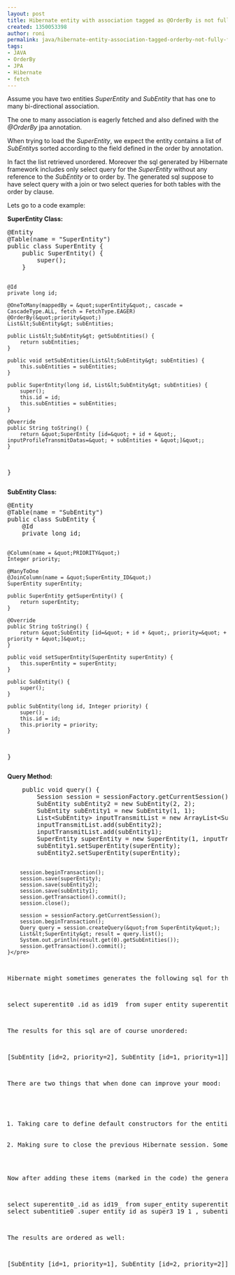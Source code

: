```yaml
---
layout: post
title: Hibernate entity with association tagged as @OrderBy is not fully fetched
created: 1350053398
author: roni
permalink: java/hibernate-entity-association-tagged-orderby-not-fully-fetched
tags:
- JAVA
- OrderBy
- JPA
- Hibernate
- fetch
---
```

<p>Assume you have two entities <em>SuperEntity</em> and <em>SubEntity</em> that has one to many bi-directional association.</p>
<p>The one to many association is eagerly fetched and also defined with the <em>@OrderBy</em> jpa annotation.</p>
<p>When trying to load the <em>SuperEntity</em>,&nbsp;we expect the entity contains a list of <em>SubEntity</em>s sorted according to the field defined in the order by annotation.</p>
<p>In fact the list retrieved unordered. Moreover the sql generated by Hibernate framework includes only select query for the <em>SuperEntity</em> without any reference to the <em>SubEntity </em>or to order by. The generated sql suppose to have select query with a join or two select queries for both tables with the order by clause.</p>
<p>Lets go to a code example:</p>
<p><strong>SuperEntity</strong><strong> Class:</strong></p>
<pre title="code" class="brush: java;highlight: [4,5,6]; ">
@Entity
@Table(name = &quot;SuperEntity&quot;)
public class SuperEntity {
	public SuperEntity() {
		super();
	}

	@Id
	private long id;

	@OneToMany(mappedBy = &quot;superEntity&quot;, cascade = CascadeType.ALL, fetch = FetchType.EAGER)
	@OrderBy(&quot;priority&quot;)
	List&lt;SubEntity&gt; subEntities;

	public List&lt;SubEntity&gt; getSubEntities() {
		return subEntities;
	}

	public void setSubEntities(List&lt;SubEntity&gt; subEntities) {
		this.subEntities = subEntities;
	}

	public SuperEntity(long id, List&lt;SubEntity&gt; subEntities) {
		super();
		this.id = id;
		this.subEntities = subEntities;
	}

	@Override
	public String toString() {
		return &quot;SuperEntity [id=&quot; + id + &quot;, inputProfileTransmitDatas=&quot; + subEntities + &quot;]&quot;;
	}

}
</pre>
<p><strong>SubEntity</strong><strong> Class:</strong></p>
<pre class="brush: java;highlight: [27,28,29]; " title="code">
@Entity
@Table(name = &quot;SubEntity&quot;)
public class SubEntity {
	@Id
	private long id;

	@Column(name = &quot;PRIORITY&quot;)
	Integer priority;

	@ManyToOne
	@JoinColumn(name = &quot;SuperEntity_ID&quot;)
	SuperEntity superEntity;

	public SuperEntity getSuperEntity() {
		return superEntity;
	}

	@Override
	public String toString() {
		return &quot;SubEntity [id=&quot; + id + &quot;, priority=&quot; + priority + &quot;]&quot;;
	}

	public void setSuperEntity(SuperEntity superEntity) {
		this.superEntity = superEntity;
	}

	public SubEntity() {
		super();
	}

	public SubEntity(long id, Integer priority) {
		super();
		this.id = id;
		this.priority = priority;
	}
}
</pre>
<p><strong>Query Method:</strong></p>
<pre class="brush: java;highlight: [17]; " title="code">
	public void query() {
		Session session = sessionFactory.getCurrentSession();
		SubEntity subEntity2 = new SubEntity(2, 2);
		SubEntity subEntity1 = new SubEntity(1, 1);
		List&lt;SubEntity&gt; inputTransmitList = new ArrayList&lt;SubEntity&gt;();
		inputTransmitList.add(subEntity2);
		inputTransmitList.add(subEntity1);
		SuperEntity superEntity = new SuperEntity(1, inputTransmitList);
		subEntity1.setSuperEntity(superEntity);
		subEntity2.setSuperEntity(superEntity);
		
		session.beginTransaction();
		session.save(superEntity);
		session.save(subEntity2);
		session.save(subEntity1);
		session.getTransaction().commit();
		session.close();

		session = sessionFactory.getCurrentSession();
		session.beginTransaction();
		Query query = session.createQuery(&quot;from SuperEntity&quot;);
		List&lt;SuperEntity&gt; result = query.list();
		System.out.println(result.get(0).getSubEntities());
		session.getTransaction().commit();
	}</pre>
<p>Hibernate might sometimes generates the following sql for the hql query above:</p>
<pre class="brush: sql;" title="code">
select superentit0_.id as id19_ from super_entity superentit0_
</pre>
<p>The results for this sql are of course unordered:</p>
<pre class="brush: sql;" title="code">
[SubEntity [id=2, priority=2], SubEntity [id=1, priority=1]]
</pre>
<p>There are two things that when done can improve your mood:</p>
<ol>
    <li>Taking care to define default constructors for the entities.</li>
    <li>Making sure to close the previous Hibernate session. Sometimes the Hibernate framework uses the cache of the session to retrieve part of the hql results like in the case above. To make sure Hibernate framework will turn to the database you should close previous sessions.</li>
</ol>
<p>Now after adding these items (marked in the code) the generated sql is as expected:</p>
<pre class="brush: sql;" title="code">
select superentit0_.id as id19_ from super_entity superentit0_
select subentitie0_.super_entity_id as super3_19_1_, subentitie0_.id as id1_, subentitie0_.id as id18_0_, subentitie0_.priority as priority18_0_, subentitie0_.super_entity_id as super3_18_0_ from sub_entity subentitie0_ where subentitie0_.super_entity_id=? order by subentitie0_.priority asc</pre>
<p>The results are ordered as well:</p>
<pre class="brush: sql;" title="code">
[SubEntity [id=1, priority=1], SubEntity [id=2, priority=2]]</pre>
<p>&nbsp;</p>
